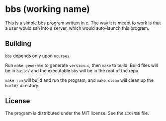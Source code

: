 # bbs (working name)

This is a simple bbs program written in c. The way it is meant to work is that a user would ssh into a server, which would auto-launch this program.

## Building

`bbs` depends only upon `ncurses`. 

Run `make generate` to generate `version.c`, then `make` to build. Build files will be in `build/` and the executable `bbs` will be in the root of the repo. 

`make run` will build and run the program, and `make clean` will clean up the `build/` directory.

## License

The program is distributed under the MIT license. See the `LICENSE` file.
